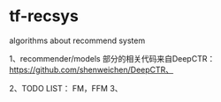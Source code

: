 # tf-recsys
algorithms about recommend system

1、recommender/models  部分的相关代码来自DeepCTR：https://github.com/shenweichen/DeepCTR、

2、TODO LIST：
  FM，FFM
3、

